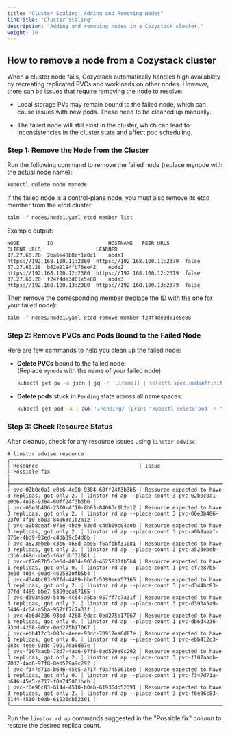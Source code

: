 ```yaml
---
title: "Cluster Scaling: Adding and Removing Nodes"
linkTitle: "Cluster Scaling"
description: "Adding and removing nodes in a Cozystack cluster."
weight: 10
---
```


## How to remove a node from a Cozystack cluster

When a cluster node fails, Cozystack automatically handles high availability by recreating replicated PVCs and workloads on other nodes.
However, there can be issues that require removing the node to resolve:

-   Local storage PVs may remain bound to the failed node, which can cause issues with new pods.
    These need to be cleaned up manually.

-   The failed node will still exist in the cluster, which can lead to inconsistencies in the cluster state and affect pod scheduling.


### Step 1: Remove the Node from the Cluster

Run the following command to remove the failed node (replace mynode with the actual node name):

```bash
kubectl delete node mynode
```

If the failed node is a control-plane node, you must also remove its etcd member from the etcd cluster:

```bash
talm -f nodes/node1.yaml etcd member list
```

Example output:

```console
NODE         ID                  HOSTNAME   PEER URLS                    CLIENT URLS                  LEARNER
37.27.60.28  2ba6e48b8cf1a0c1    node1      https://192.168.100.11:2380  https://192.168.100.11:2379  false
37.27.60.28  b82e2194fb76ee42    node2      https://192.168.100.12:2380  https://192.168.100.12:2379  false
37.27.60.28  f24f4de3d01e5e88    node3      https://192.168.100.13:2380  https://192.168.100.13:2379  false
```

Then remove the corresponding member (replace the ID with the one for your failed node):

```bash
talm -f nodes/node1.yaml etcd remove-member f24f4de3d01e5e88
```

### Step 2: Remove PVCs and Pods Bound to the Failed Node

Here are few commands to help you clean up the failed node:

-   **Delete PVCs** bound to the failed node:<br>
    (Replace `mynode` with the name of your failed node)
    
    ```bash
    kubectl get pv -o json | jq -r '.items[] | select(.spec.nodeAffinity.required.nodeSelectorTerms[0].matchExpressions[0].values[0] == "mynode").spec.claimRef | "kubectl delete pvc -n \(.namespace) \(.name)"' | sh -x
    ```
    
-   **Delete pods** stuck in `Pending` state across all namespaces:
    
    ```bash
    kubectl get pod -A | awk '/Pending/ {print "kubectl delete pod -n " $1 " " $2}' | sh -x
    ```

### Step 3: Check Resource Status

After cleanup, check for any resource issues using `linstor advise`:

```console
# linstor advise resource
╭───────────────────────────────────────────────────────────────────────────────────────────────────────────────────────────────────────────────────────────────────────╮
┊ Resource                                 ┊ Issue                                             ┊ Possible fix                                                           ┊
╞═══════════════════════════════════════════════════════════════════════════════════════════════════════════════════════════════════════════════════════════════════════╡
┊ pvc-02b0c0a1-e0b6-4e98-9384-60ff24f3b3b6 ┊ Resource expected to have 3 replicas, got only 2. ┊ linstor rd ap --place-count 3 pvc-02b0c0a1-e0b6-4e98-9384-60ff24f3b3b6 ┊
┊ pvc-06e3b406-23f0-4f10-8b03-84063c1b2a12 ┊ Resource expected to have 3 replicas, got only 2. ┊ linstor rd ap --place-count 3 pvc-06e3b406-23f0-4f10-8b03-84063c1b2a12 ┊
┊ pvc-a0b8aeaf-076e-4bd9-93ed-c4db09c04d0b ┊ Resource expected to have 3 replicas, got only 2. ┊ linstor rd ap --place-count 3 pvc-a0b8aeaf-076e-4bd9-93ed-c4db09c04d0b ┊
┊ pvc-a523ebeb-c3b6-468d-abe5-f6afbbf31081 ┊ Resource expected to have 3 replicas, got only 2. ┊ linstor rd ap --place-count 3 pvc-a523ebeb-c3b6-468d-abe5-f6afbbf31081 ┊
┊ pvc-cf7e87b5-3e6d-4034-903d-4625830fb5b4 ┊ Resource expected to have 1 replicas, got only 0. ┊ linstor rd ap --place-count 1 pvc-cf7e87b5-3e6d-4034-903d-4625830fb5b4 ┊
┊ pvc-d344bc83-97fd-4489-bbe7-5399eea57165 ┊ Resource expected to have 3 replicas, got only 2. ┊ linstor rd ap --place-count 3 pvc-d344bc83-97fd-4489-bbe7-5399eea57165 ┊
┊ pvc-d39345a9-5446-4c64-a5ba-957ff7c7a31f ┊ Resource expected to have 3 replicas, got only 2. ┊ linstor rd ap --place-count 3 pvc-d39345a9-5446-4c64-a5ba-957ff7c7a31f ┊
┊ pvc-db6d4236-93bd-4268-9dcc-0ed275b17067 ┊ Resource expected to have 1 replicas, got only 0. ┊ linstor rd ap --place-count 1 pvc-db6d4236-93bd-4268-9dcc-0ed275b17067 ┊
┊ pvc-ebb412c3-083c-4eee-93dc-70917ea6d87e ┊ Resource expected to have 1 replicas, got only 0. ┊ linstor rd ap --place-count 1 pvc-ebb412c3-083c-4eee-93dc-70917ea6d87e ┊
┊ pvc-f107aacb-78d7-4ac6-97f8-8ed529a9c292 ┊ Resource expected to have 3 replicas, got only 2. ┊ linstor rd ap --place-count 3 pvc-f107aacb-78d7-4ac6-97f8-8ed529a9c292 ┊
┊ pvc-f347d71a-b646-45e5-a717-f0a745061beb ┊ Resource expected to have 1 replicas, got only 0. ┊ linstor rd ap --place-count 1 pvc-f347d71a-b646-45e5-a717-f0a745061beb ┊
┊ pvc-f6e96c83-6144-4510-b0ab-61936db52391 ┊ Resource expected to have 3 replicas, got only 2. ┊ linstor rd ap --place-count 3 pvc-f6e96c83-6144-4510-b0ab-61936db52391 ┊
╰───────────────────────────────────────────────────────────────────────────────────────────────────────────────────────────────────────────────────────────────────────╯
```

Run the `linstor rd ap` commands suggested in the "Possible fix" column to restore the desired replica count.

